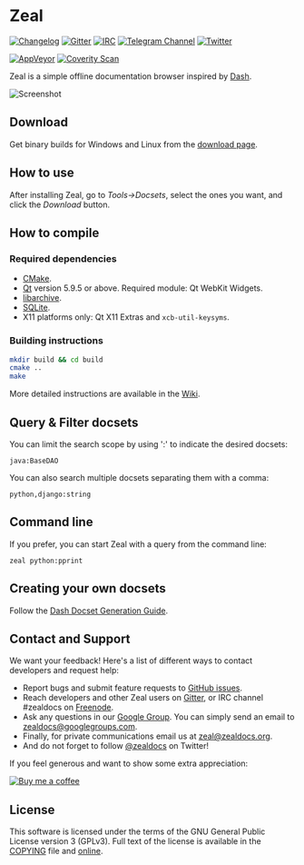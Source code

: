 # Zeal

[![Changelog](https://img.shields.io/github/release/zealdocs/zeal.svg?style=flat-square)](https://github.com/zealdocs/zeal/releases)
[![Gitter](https://img.shields.io/gitter/room/zealdocs/zeal.svg?style=flat-square)](https://gitter.im/zealdocs/zeal)
[![IRC](https://img.shields.io/badge/chat-on%20irc-blue.svg?style=flat-square)](https://kiwiirc.com/client/irc.freenode.net/#zealdocs)
[![Telegram Channel](https://img.shields.io/badge/follow-on%20telegram-179cde.svg?style=flat-square)](https://telegram.me/zealdocs)
[![Twitter](https://img.shields.io/badge/follow-on%20twitter-1da1f2.svg?style=flat-square)](https://twitter.com/zealdocs)

[![AppVeyor](https://img.shields.io/appveyor/ci/zealdocs/zeal/master.svg?style=flat-square)](https://ci.appveyor.com/project/zealdocs/zeal)
[![Coverity Scan](https://img.shields.io/coverity/scan/4271.svg?style=flat-square)](https://scan.coverity.com/projects/4271)

Zeal is a simple offline documentation browser inspired by [Dash](https://kapeli.com/dash).

![Screenshot](https://i.imgur.com/qBkZduS.png)

## Download

Get binary builds for Windows and Linux from the [download page](https://zealdocs.org/download.html).

## How to use

After installing Zeal, go to *Tools->Docsets*, select the ones you want, and click the *Download* button.

## How to compile

### Required dependencies

* [CMake](https://cmake.org/).
* [Qt](https://www.qt.io/) version 5.9.5 or above. Required module: Qt WebKit Widgets.
* [libarchive](http://libarchive.org/).
* [SQLite](https://sqlite.org/).
* X11 platforms only: Qt X11 Extras and `xcb-util-keysyms`.

### Building instructions

```sh
mkdir build && cd build
cmake ..
make
```

More detailed instructions are available in the [Wiki](https://github.com/zealdocs/zeal/wiki).

## Query & Filter docsets

You can limit the search scope by using ':' to indicate the desired docsets:

`java:BaseDAO`

You can also search multiple docsets separating them with a comma:

`python,django:string`

## Command line

If you prefer, you can start Zeal with a query from the command line:

`zeal python:pprint`

## Creating your own docsets

Follow the [Dash Docset Generation Guide](https://kapeli.com/docsets).

## Contact and Support

We want your feedback! Here's a list of different ways to contact developers and request help:
* Report bugs and submit feature requests to [GitHub issues](https://github.com/zealdocs/zeal/issues).
* Reach developers and other Zeal users on [Gitter](https://gitter.im/zealdocs/zeal), or IRC channel #zealdocs on [Freenode](https://freenode.net/).
* Ask any questions in our [Google Group](https://groups.google.com/d/forum/zealdocs). You can simply send an email to zealdocs@googlegroups.com.
* Finally, for private communications email us at zeal@zealdocs.org.
* And do not forget to follow [@zealdocs](https://twitter.com/zealdocs) on Twitter!

If you feel generous and want to show some extra appreciation:

[![Buy me a coffee][buymeacoffee-shield]][buymeacoffee]

[buymeacoffee]: https://www.buymeacoffee.com/trollixx
[buymeacoffee-shield]: https://www.buymeacoffee.com/assets/img/custom_images/orange_img.png

## License

This software is licensed under the terms of the GNU General Public License version 3 (GPLv3). Full text of the license is available in the [COPYING](https://github.com/zealdocs/zeal/blob/master/COPYING) file and [online](http://opensource.org/licenses/gpl-3.0.html).
